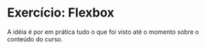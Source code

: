 # Exercício: Flexbox

A idéia é por em prática tudo o que foi visto até o momento sobre o conteúdo do curso.
